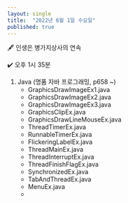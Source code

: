 ```yaml
---
layout: single
title:  "2022년 6월 1일 수요일"
published: true
---
```


🖋️ 인생은 병가지상사의 연속

✔️ 오후 1시 35분



1. Java (명품 자바 프로그래밍, p658 ~)
   - GraphicsDrawImageEx1.java
   - GraphicsDrawImageEx2.java
   - GraphicsDrawImageEx3.java
   - GraphicsClipEx.java
   - GraphicsDrawLineMouseEx.java
   - ThreadTimerEx.java
   - RunnableTimerEx.java
   - FlickeringLabelEx.java
   - ThreadMainEx.java
   - ThreadInterruptEx.java
   - ThreadFinishFlagEx.java
   - SynchronizedEx.java
   - TabAndThreadEx.java
   - MenuEx.java
   - 

